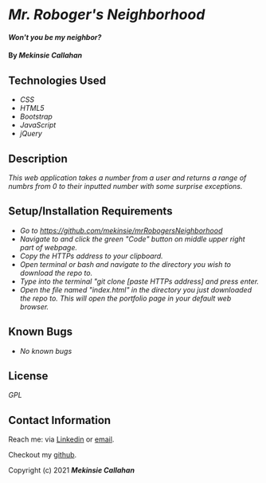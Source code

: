 # _Mr. Roboger's Neighborhood_

#### _Won't you be my neighbor?_

#### By _**Mekinsie Callahan**_

## Technologies Used

* _CSS_
* _HTML5_
* _Bootstrap_
* _JavaScript_
* _jQuery_

## Description

_This web application takes a number from a user and returns a range of numbrs from 0 to their inputted number with some surprise exceptions._

## Setup/Installation Requirements
* _Go to https://github.com/mekinsie/mrRobogersNeighborhood_
* _Navigate to and click the green "Code" button on middle upper right part of webpage._
* _Copy the HTTPs address to your clipboard._
* _Open terminal or bash and navigate to the directory you wish to download the repo to._
* _Type into the terminal "git clone [paste HTTPs address] and press enter._
* _Open the file named "index.html" in the directory you just downloaded the repo to. This will open the portfolio page in your default web browser._

## Known Bugs

* _No known bugs_

## License

_GPL_

## Contact Information

Reach me: via <a href="https://www.linkedin.com/in/mekinsie/" target="_blank">Linkedin</a> or <a href="mailto:mekinsie.aja@gmail.com" target="_blank">email</a></li>.

Checkout my <a href="https://github.com/mekinsie" target="_blank">github</a>.

Copyright (c) 2021 **_Mekinsie Callahan_**
